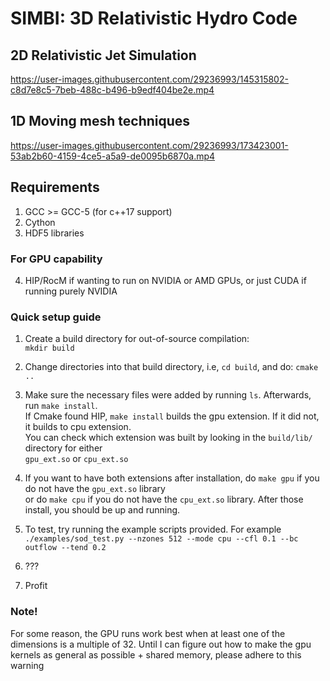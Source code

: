 # SIMBI: 3D Relativistic Hydro Code

## 2D Relativistic Jet Simulation
https://user-images.githubusercontent.com/29236993/145315802-c8d7e8c5-7beb-488c-b496-b9edf404be2e.mp4

## 1D Moving mesh techniques
https://user-images.githubusercontent.com/29236993/173423001-53ab2b60-4159-4ce5-a5a9-de0095b6870a.mp4


## Requirements 
1) GCC >= GCC-5 (for c++17 support)
2) Cython 
3) HDF5 libraries
### For GPU capability
4) HIP/RocM if wanting to run on NVIDIA or AMD GPUs, or just CUDA if running purely NVIDIA


### Quick setup guide
1) Create a build directory for out-of-source compilation:<br>
 `mkdir build`
2) Change directories into that build directory, i.e, `cd build`, and do: `cmake ..`
3) Make sure the necessary files were added by running `ls`. Afterwards, run `make install`.<br>
If Cmake found HIP, `make install` builds the gpu extension. If it did not, it builds to cpu extension.<br>
You can check which extension was built by looking in the `build/lib/` directory for either<br>
`gpu_ext.so` or `cpu_ext.so`

4) If you want to have both extensions after installation, do `make gpu` if you do not have the `gpu_ext.so`
library <br> 
or do `make cpu` if you do not have the `cpu_ext.so` library. After those install, you should be up and
running. 
5) To test, try running the example scripts provided. For example<br>
 `./examples/sod_test.py --nzones 512 --mode cpu --cfl 0.1 --bc outflow --tend 0.2` 
6) ???
7) Profit

### Note!
For some reason, the GPU runs work best when at least one of the dimensions is a multiple of 32. Until I can figure out how to 
make the gpu kernels as general as possible + shared memory, please adhere to this warning
